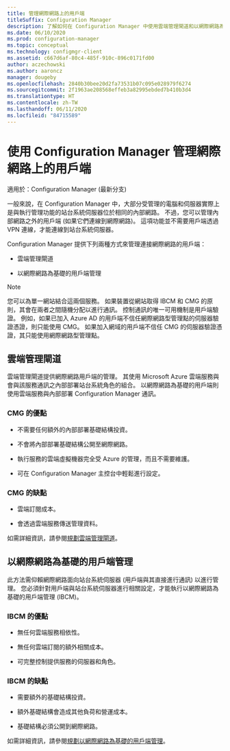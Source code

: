 ```yaml
---
title: 管理網際網路上的用戶端
titleSuffix: Configuration Manager
description: 了解如何在 Configuration Manager 中使用雲端管理閘道和以網際網路為基礎的用戶端管理來管理用戶端。
ms.date: 06/10/2020
ms.prod: configuration-manager
ms.topic: conceptual
ms.technology: configmgr-client
ms.assetid: c667d6af-80c4-485f-910c-896c0171fd00
author: aczechowski
ms.author: aaroncz
manager: dougeby
ms.openlocfilehash: 2840b30bee20d2fa73531b07c095e028979f6274
ms.sourcegitcommit: 2f1963ae208568effeb3a82995ebded7b410b3d4
ms.translationtype: HT
ms.contentlocale: zh-TW
ms.lasthandoff: 06/11/2020
ms.locfileid: "84715589"
---
```

# <a name="manage-clients-on-the-internet-with-configuration-manager"></a>使用 Configuration Manager 管理網際網路上的用戶端

適用於：Configuration Manager (最新分支)

一般來說，在 Configuration Manager 中，大部分受管理的電腦和伺服器實際上是與執行管理功能的站台系統伺服器位於相同的內部網路。 不過，您可以管理內部網路之外的用戶端 (如果它們連線到網際網路)。 這項功能並不需要用戶端透過 VPN 連線，才能連線到站台系統伺服器。

Configuration Manager 提供下列兩種方式來管理連接網際網路的用戶端：

- 雲端管理閘道

- 以網際網路為基礎的用戶端管理

> [!NOTE]
> 您可以為單一網站結合這兩個服務。 如果裝置從網站取得 IBCM 和 CMG 的原則，其會在兩者之間隨機分配以進行通訊。 控制通訊的唯一可用機制是用戶端驗證。 例如，如果已加入 Azure AD 的用戶端不信任網際網路型管理點的伺服器驗證憑證，則只能使用 CMG。 如果加入網域的用戶端不信任 CMG 的伺服器驗證憑證，其只能使用網際網路型管理點。<!-- SCCMDocs#1541 -->

## <a name="cloud-management-gateway"></a>雲端管理閘道

雲端管理閘道提供網際網路用戶端的管理。 其使用 Microsoft Azure 雲端服務與會與該服務通訊之內部部署站台系統角色的組合。 以網際網路為基礎的用戶端則使用雲端服務與內部部署 Configuration Manager 通訊。

### <a name="cmg-advantages"></a>CMG 的優點

- 不需要任何額外的內部部署基礎結構投資。  

- 不會將內部部署基礎結構公開至網際網路。  

- 執行服務的雲端虛擬機器完全受 Azure 的管理，而且不需要維護。  

- 可在 Configuration Manager 主控台中輕鬆進行設定。  

### <a name="cmg-disadvantages"></a>CMG 的缺點  

- 雲端訂閱成本。  

- 會透過雲端服務傳送管理資料。  

如需詳細資訊，請參閱[規劃雲端管理閘道](cmg/plan-cloud-management-gateway.md)。  

## <a name="internet-based-client-management"></a>以網際網路為基礎的用戶端管理

此方法需仰賴網際網路面向站台系統伺服器 (用戶端與其直接進行通訊) 以進行管理。 您必須針對用戶端與站台系統伺服器進行相關設定，才能執行以網際網路為基礎的用戶端管理 (IBCM)。

### <a name="ibcm-advantages"></a>IBCM 的優點

- 無任何雲端服務相依性。  

- 無任何雲端訂閱的額外相關成本。  

- 可完整控制提供服務的伺服器和角色。  

### <a name="ibcm-disadvantages"></a>IBCM 的缺點

- 需要額外的基礎結構投資。  

- 額外基礎結構會造成其他負荷和營運成本。  

- 基礎結構必須公開到網際網路。  

如需詳細資訊，請參閱[規劃以網際網路為基礎的用戶端管理](plan-internet-based-client-management.md)。  
